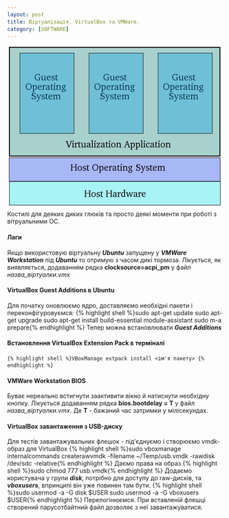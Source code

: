 ```yaml
---
layout: post
title: Віртуалізація. VirtualBox та VMWare.
category: [SOFTWARE]
---
```

![virtual logo](/assets/media/guest-os.jpg?style=head)
Костилі для деяких диких глюків та просто деякі моменти при роботі з вітруальними ОС.<!--more-->
#### Лаги
Якщо використовую віртуальну ***Ubuntu*** запущену у ***VMWare Workstation*** під ***Ubuntu*** то отримую з часом дикі тормоза. Лікується, як виявляється, додаванням рядка **clocksource=acpi_pm** у файл *назва_віртуалки.vmx*

#### VirtualBox Guest Additions в Ubuntu
Для початку оновлюємо ядро, доставляємо необхідні пакети і переконфігуровуємся:
    {% highlight shell %}sudo apt-get update
sudo apt-get upgrade
sudo apt-get install build-essential module-assistant
sudo m-a prepare{% endhighlight %}
Тепер можна встановлювати ***Guest Additions***

#### Встановлення VirtualBox Extension Pack в терміналі
    {% highlight shell %}VBoxManage extpack install <ім'я пакету> {% endhighlight %}

#### VMWare Workstation BIOS
Буває нереально встигнути заактивити вікно й натиснути необхідну кнопку. Лікується додаванням рядка **bios.bootdelay = Т** у файл *назва_віртуалки.vmx*. Де **T** - бажаний час затримки у мілісекундах.

#### VirtualBox завантаження з USB-диску
Для тестів завантажувальних флешок - під'єднуємо і створюємо vmdk-образ для VirtualBox
    {% highlight shell %}sudo vboxmanage internalcommands createrawvmdk -filename ~/Temp/usb.vmdk -rawdisk /dev/sdc -relative{% endhighlight %}
Даємо права на образ
    {% highlight shell %}sudo chmod 777 usb.vmdk{% endhighlight %}
Додаємо користувача у групи ***disk***, потрібно для доступу до raw-дисків, та ***vboxusers***, впринципі він уже повинен там бути.
    {% highlight shell %}sudo usermod -a -G disk $USER
sudo usermod -a -G vboxusers $USER{% endhighlight %}
Перелогінюємся. При вставленій флешці створений парусотбайтний файл дозволяє з неї завантажуватися.
